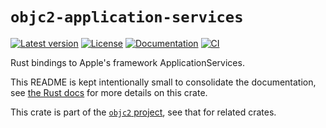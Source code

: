 # `objc2-application-services`

[![Latest version](https://badgen.net/crates/v/objc2-application-services)](https://crates.io/crates/objc2-application-services)
[![License](https://badgen.net/badge/license/Zlib%20OR%20Apache-2.0%20OR%20MIT/blue)](../../LICENSE.md)
[![Documentation](https://docs.rs/objc2-application-services/badge.svg)](https://docs.rs/objc2-application-services/)
[![CI](https://github.com/madsmtm/objc2/actions/workflows/ci.yml/badge.svg)](https://github.com/madsmtm/objc2/actions/workflows/ci.yml)

Rust bindings to Apple's framework ApplicationServices.

This README is kept intentionally small to consolidate the documentation, see
[the Rust docs](https://docs.rs/objc2-application-services/) for more details on this crate.

This crate is part of the [`objc2` project](https://github.com/madsmtm/objc2),
see that for related crates.
